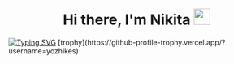 <h1 align="center">Hi there, I'm Nikita</a>
<img src="https://github.com/blackcater/blackcater/raw/main/images/Hi.gif" height="32"/></h1>
<a href="https://git.io/typing-svg"><img src="https://readme-typing-svg.demolab.com?font=Fira+Code&pause=1000&center=true&lines=Programmer%F0%9F%92%BB%E2%9D%A4%EF%B8%8F" alt="Typing SVG" /></a>
[trophy](https://github-profile-trophy.vercel.app/?username=yozhikes)
